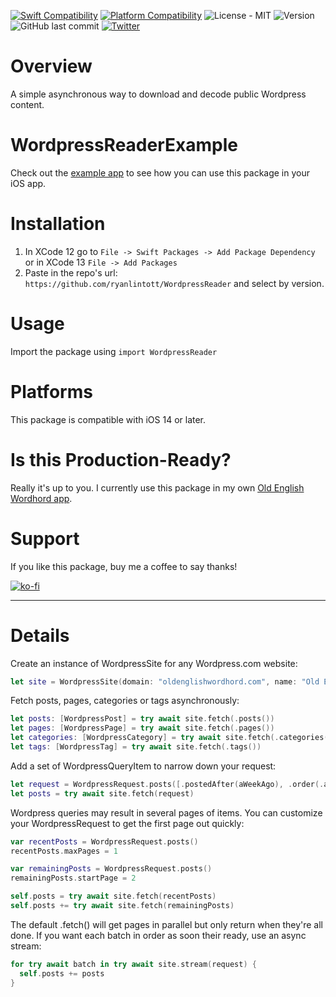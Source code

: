 
[![Swift Compatibility](https://img.shields.io/endpoint?url=https%3A%2F%2Fswiftpackageindex.com%2Fapi%2Fpackages%2Fryanlintott%2FWordpressReader%2Fbadge%3Ftype%3Dswift-versions)](https://swiftpackageindex.com/ryanlintott/WordpressReader)
[![Platform Compatibility](https://img.shields.io/endpoint?url=https%3A%2F%2Fswiftpackageindex.com%2Fapi%2Fpackages%2Fryanlintott%2FWordpressReader%2Fbadge%3Ftype%3Dplatforms)](https://swiftpackageindex.com/ryanlintott/WordpressReader)
![License - MIT](https://img.shields.io/github/license/ryanlintott/WordpressReader)
![Version](https://img.shields.io/github/v/tag/ryanlintott/WordpressReader?label=version)
![GitHub last commit](https://img.shields.io/github/last-commit/ryanlintott/WordpressReader)
[![Twitter](https://img.shields.io/badge/twitter-@ryanlintott-blue.svg?style=flat)](http://twitter.com/ryanlintott)

# Overview
A simple asynchronous way to download and decode public Wordpress content.

# WordpressReaderExample
Check out the [example app](https://github.com/ryanlintott/WordpressReaderExample) to see how you can use this package in your iOS app.

# Installation
1. In XCode 12 go to `File -> Swift Packages -> Add Package Dependency` or in XCode 13 `File -> Add Packages`
2. Paste in the repo's url: `https://github.com/ryanlintott/WordpressReader` and select by version.

# Usage
Import the package using `import WordpressReader`

# Platforms
This package is compatible with iOS 14 or later.

# Is this Production-Ready?
Really it's up to you. I currently use this package in my own [Old English Wordhord app](https://oldenglishwordhord.com/app).

# Support
If you like this package, buy me a coffee to say thanks!

[![ko-fi](https://ko-fi.com/img/githubbutton_sm.svg)](https://ko-fi.com/X7X04PU6T)

- - -
# Details

Create an instance of WordpressSite for any Wordpress.com website:

```swift
let site = WordpressSite(domain: "oldenglishwordhord.com", name: "Old English Wordhord")
```

Fetch posts, pages, categories or tags asynchronously:

```swift
let posts: [WordpressPost] = try await site.fetch(.posts())
let pages: [WordpressPage] = try await site.fetch(.pages())
let categories: [WordpressCategory] = try await site.fetch(.categories())
let tags: [WordpressTag] = try await site.fetch(.tags())
```

Add a set of WordpressQueryItem to narrow down your request:

```swift
let request = WordpressRequest.posts([.postedAfter(aWeekAgo), .order(.asc), perPage(10)])
let posts = try await site.fetch(request)
```

Wordpress queries may result in several pages of items. You can customize your WordpressRequest to get the first page out quickly:
```swift
var recentPosts = WordpressRequest.posts()
recentPosts.maxPages = 1

var remainingPosts = WordpressRequest.posts()
remainingPosts.startPage = 2

self.posts = try await site.fetch(recentPosts)
self.posts += try await site.fetch(remainingPosts)
```

The default .fetch() will get pages in parallel but only return when they're all done. If you want each batch in order as soon their ready, use an async stream:

```swift
for try await batch in try await site.stream(request) {
  self.posts += posts
}
```
